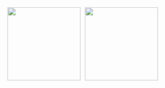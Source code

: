 <div style="display: flex; align-items: center; gap: 10px;">
    <img height="165" src="https://githubstats-teal.vercel.app/api?custom_title=GitHub%20Stats&username=karolzmijewski&theme=transparent&show_icons=true" />
    <img height="165" src="https://githubstats-teal.vercel.app/api/top-langs/?username=karolzmijewski&layout=compact" />
</div>
